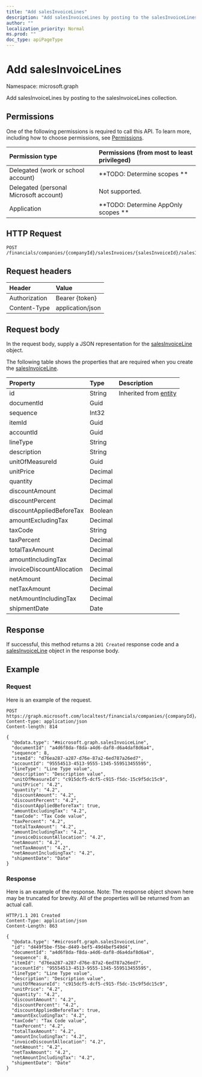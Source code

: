 ```yaml
---
title: "Add salesInvoiceLines"
description: "Add salesInvoiceLines by posting to the salesInvoiceLines collection."
author: ""
localization_priority: Normal
ms.prod: ""
doc_type: apiPageType
---
```


# Add salesInvoiceLines

Namespace: microsoft.graph

Add salesInvoiceLines by posting to the salesInvoiceLines collection.

## Permissions
One of the following permissions is required to call this API. To learn more, including how to choose permissions, see [Permissions](/concepts/permissions-reference.md).

|Permission type|Permissions (from most to least privileged)|
|:---|:---|
|Delegated (work or school account)|**TODO: Determine scopes **|
|Delegated (personal Microsoft account)|Not supported.|
|Application|**TODO: Determine AppOnly scopes **|

## HTTP Request
<!-- {
  "blockType": "ignored"
}
-->
``` http
POST /financials/companies/{companyId}/salesInvoices/{salesInvoiceId}/salesInvoiceLines/$ref
```

## Request headers
|Header|Value|
|:---|:---|
|Authorization|Bearer {token}|
|Content-Type|application/json|

## Request body
In the request body, supply a JSON representation for the [salesInvoiceLine](../resources/salesinvoiceline.md) object.

The following table shows the properties that are required when you create the [salesInvoiceLine](../resources/salesinvoiceline.md).

|Property|Type|Description|
|:---|:---|:---|
|id|String| Inherited from [entity](../resources/entity.md)|
|documentId|Guid||
|sequence|Int32||
|itemId|Guid||
|accountId|Guid||
|lineType|String||
|description|String||
|unitOfMeasureId|Guid||
|unitPrice|Decimal||
|quantity|Decimal||
|discountAmount|Decimal||
|discountPercent|Decimal||
|discountAppliedBeforeTax|Boolean||
|amountExcludingTax|Decimal||
|taxCode|String||
|taxPercent|Decimal||
|totalTaxAmount|Decimal||
|amountIncludingTax|Decimal||
|invoiceDiscountAllocation|Decimal||
|netAmount|Decimal||
|netTaxAmount|Decimal||
|netAmountIncludingTax|Decimal||
|shipmentDate|Date||



## Response
If successful, this method returns a `201 Created` response code and a [salesInvoiceLine](../resources/salesinvoiceline.md) object in the response body.

## Example

### Request
Here is an example of the request.
<!-- {
  "blockType": "request",
  "name": "create_salesinvoiceline_from_"
}
-->
``` http
POST https://graph.microsoft.com/localtest/financials/companies/{companyId}/salesInvoices/{salesInvoiceId}/salesInvoiceLines
Content-type: application/json
Content-length: 814

{
  "@odata.type": "#microsoft.graph.salesInvoiceLine",
  "documentId": "a4d6f8da-f8da-a4d6-daf8-d6a4daf8d6a4",
  "sequence": 8,
  "itemId": "d76ea287-a287-d76e-87a2-6ed787a26ed7",
  "accountId": "95554513-4513-9555-1345-559513455595",
  "lineType": "Line Type value",
  "description": "Description value",
  "unitOfMeasureId": "c915dcf5-dcf5-c915-f5dc-15c9f5dc15c9",
  "unitPrice": "4.2",
  "quantity": "4.2",
  "discountAmount": "4.2",
  "discountPercent": "4.2",
  "discountAppliedBeforeTax": true,
  "amountExcludingTax": "4.2",
  "taxCode": "Tax Code value",
  "taxPercent": "4.2",
  "totalTaxAmount": "4.2",
  "amountIncludingTax": "4.2",
  "invoiceDiscountAllocation": "4.2",
  "netAmount": "4.2",
  "netTaxAmount": "4.2",
  "netAmountIncludingTax": "4.2",
  "shipmentDate": "Date"
}
```

### Response
Here is an example of the response. Note: The response object shown here may be truncated for brevity. All of the properties will be returned from an actual call.
<!-- {
  "blockType": "response",
  "truncated": true,
  "@odata.type": "microsoft.graph.salesinvoiceline"
}
-->
``` http
HTTP/1.1 201 Created
Content-Type: application/json
Content-Length: 863

{
  "@odata.type": "#microsoft.graph.salesInvoiceLine",
  "id": "d449f5be-f5be-d449-bef5-49d4bef549d4",
  "documentId": "a4d6f8da-f8da-a4d6-daf8-d6a4daf8d6a4",
  "sequence": 8,
  "itemId": "d76ea287-a287-d76e-87a2-6ed787a26ed7",
  "accountId": "95554513-4513-9555-1345-559513455595",
  "lineType": "Line Type value",
  "description": "Description value",
  "unitOfMeasureId": "c915dcf5-dcf5-c915-f5dc-15c9f5dc15c9",
  "unitPrice": "4.2",
  "quantity": "4.2",
  "discountAmount": "4.2",
  "discountPercent": "4.2",
  "discountAppliedBeforeTax": true,
  "amountExcludingTax": "4.2",
  "taxCode": "Tax Code value",
  "taxPercent": "4.2",
  "totalTaxAmount": "4.2",
  "amountIncludingTax": "4.2",
  "invoiceDiscountAllocation": "4.2",
  "netAmount": "4.2",
  "netTaxAmount": "4.2",
  "netAmountIncludingTax": "4.2",
  "shipmentDate": "Date"
}
```

